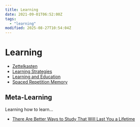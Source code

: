 ```yaml
---
title: Learning
date: 2021-09-01T06:52:00Z
tags:
  - "learning"
modified: 2025-08-27T10:54:04Z
---
```


# Learning

* [Zettelkasten](20210209083017-zettelkasten.md)
* [Learning Strategies](20220104103406-learning-strategies.md)
* [Learning and Education](20211021140834-on-learning-and-education.md)
* [Spaced Repetition Memory](20230411082000-srs.md)

## Meta-Learning

Learning how to learn...

* [There Are Better Ways to Study That Will Last You a Lifetime](https://www.nytimes.com/2023/04/20/opinion/studying-learning-students-teachers-school.html?unlocked_article_code=Hh-dCnLDuVtfBlo87eivezLppzeKbZd6K5Qauk13b19zXnpHUNbSzzM260WgBVtcDhfyNvRD0CAmWE3daf9tf19s2oAIeNnzhpueksUChLa78uHZuwYoa0g0qHpe2ROdJenT-ybH4HyG1BRfeo1lfEx1uuTK8nK7qY8BSoba1nfJhesSQoVfSW9H0b9WfwXnawxf0ckRP2lSBaUctxnmJ9bV5CAhSRHrD_rsmWjwtnJVzCiRw_IncFcMud4AELAuYlzGHul7xlCJ2x3dZE5XclslOh-vt7zfEbM47pyLVvX8twHVAAFtz59LfwlHZHndBlr6Y0tfWivN93-PxL_gopfNwl2f-nQu_CtapF2zTM3HK8d8sA&giftCopy=2_Explore&smid=url-share)

